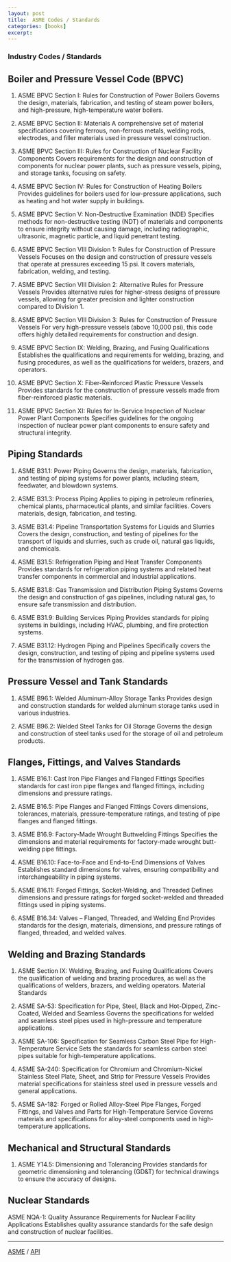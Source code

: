 ```yaml
---
layout: post
title:  ASME Codes / Standards
categories: [books]
excerpt: 
---
```


### Industry Codes / Standards

## Boiler and Pressure Vessel Code (BPVC)

1. ASME BPVC Section I: Rules for Construction of Power Boilers
Governs the design, materials, fabrication, and testing of steam power boilers, and high-pressure, high-temperature water boilers.

2. ASME BPVC Section II: Materials
A comprehensive set of material specifications covering ferrous, non-ferrous metals, welding rods, electrodes, and filler materials used in pressure vessel construction.

3. ASME BPVC Section III: Rules for Construction of Nuclear Facility Components
Covers requirements for the design and construction of components for nuclear power plants, such as pressure vessels, piping, and storage tanks, focusing on safety.

4. ASME BPVC Section IV: Rules for Construction of Heating Boilers
Provides guidelines for boilers used for low-pressure applications, such as heating and hot water supply in buildings.

5. ASME BPVC Section V: Non-Destructive Examination (NDE)
Specifies methods for non-destructive testing (NDT) of materials and components to ensure integrity without causing damage, including radiographic, ultrasonic, magnetic particle, and liquid penetrant testing.

6. ASME BPVC Section VIII Division 1: Rules for Construction of Pressure Vessels
Focuses on the design and construction of pressure vessels that operate at pressures exceeding 15 psi. It covers materials, fabrication, welding, and testing.

7. ASME BPVC Section VIII Division 2: Alternative Rules for Pressure Vessels
Provides alternative rules for higher-stress designs of pressure vessels, allowing for greater precision and lighter construction compared to Division 1.

8. ASME BPVC Section VIII Division 3: Rules for Construction of Pressure Vessels
For very high-pressure vessels (above 10,000 psi), this code offers highly detailed requirements for construction and design.

9. ASME BPVC Section IX: Welding, Brazing, and Fusing Qualifications
Establishes the qualifications and requirements for welding, brazing, and fusing procedures, as well as the qualifications for welders, brazers, and operators.

10. ASME BPVC Section X: Fiber-Reinforced Plastic Pressure Vessels
Provides standards for the construction of pressure vessels made from fiber-reinforced plastic materials.

11. ASME BPVC Section XI: Rules for In-Service Inspection of Nuclear Power Plant Components
Specifies guidelines for the ongoing inspection of nuclear power plant components to ensure safety and structural integrity.

## Piping Standards
1. ASME B31.1: Power Piping
Governs the design, materials, fabrication, and testing of piping systems for power plants, including steam, feedwater, and blowdown systems.

2. ASME B31.3: Process Piping
Applies to piping in petroleum refineries, chemical plants, pharmaceutical plants, and similar facilities. Covers materials, design, fabrication, and testing.

3. ASME B31.4: Pipeline Transportation Systems for Liquids and Slurries
Covers the design, construction, and testing of pipelines for the transport of liquids and slurries, such as crude oil, natural gas liquids, and chemicals.

4. ASME B31.5: Refrigeration Piping and Heat Transfer Components
Provides standards for refrigeration piping systems and related heat transfer components in commercial and industrial applications.

5. ASME B31.8: Gas Transmission and Distribution Piping Systems
Governs the design and construction of gas pipelines, including natural gas, to ensure safe transmission and distribution.

6. ASME B31.9: Building Services Piping
Provides standards for piping systems in buildings, including HVAC, plumbing, and fire protection systems.

7. ASME B31.12: Hydrogen Piping and Pipelines
Specifically covers the design, construction, and testing of piping and pipeline systems used for the transmission of hydrogen gas.

## Pressure Vessel and Tank Standards

1. ASME B96.1: Welded Aluminum-Alloy Storage Tanks
Provides design and construction standards for welded aluminum storage tanks used in various industries.

2. ASME B96.2: Welded Steel Tanks for Oil Storage
Governs the design and construction of steel tanks used for the storage of oil and petroleum products.

## Flanges, Fittings, and Valves Standards
1. ASME B16.1: Cast Iron Pipe Flanges and Flanged Fittings
Specifies standards for cast iron pipe flanges and flanged fittings, including dimensions and pressure ratings.

2. ASME B16.5: Pipe Flanges and Flanged Fittings
Covers dimensions, tolerances, materials, pressure-temperature ratings, and testing of pipe flanges and flanged fittings.

3. ASME B16.9: Factory-Made Wrought Buttwelding Fittings
Specifies the dimensions and material requirements for factory-made wrought butt-welding pipe fittings.

4. ASME B16.10: Face-to-Face and End-to-End Dimensions of Valves
Establishes standard dimensions for valves, ensuring compatibility and interchangeability in piping systems.

5. ASME B16.11: Forged Fittings, Socket-Welding, and Threaded
Defines dimensions and pressure ratings for forged socket-welded and threaded fittings used in piping systems.

6. ASME B16.34: Valves – Flanged, Threaded, and Welding End
Provides standards for the design, materials, dimensions, and pressure ratings of flanged, threaded, and welded valves.

## Welding and Brazing Standards
1. ASME Section IX: Welding, Brazing, and Fusing Qualifications
Covers the qualification of welding and brazing procedures, as well as the qualifications of welders, brazers, and welding operators.
Material Standards

2. ASME SA-53: Specification for Pipe, Steel, Black and Hot-Dipped, Zinc-Coated, Welded and Seamless
Governs the specifications for welded and seamless steel pipes used in high-pressure and temperature applications.

3. ASME SA-106: Specification for Seamless Carbon Steel Pipe for High-Temperature Service
Sets the standards for seamless carbon steel pipes suitable for high-temperature applications.

4. ASME SA-240: Specification for Chromium and Chromium-Nickel Stainless Steel Plate, Sheet, and Strip for Pressure Vessels
Provides material specifications for stainless steel used in pressure vessels and general applications.

5. ASME SA-182: Forged or Rolled Alloy-Steel Pipe Flanges, Forged Fittings, and Valves and Parts for High-Temperature Service
Governs materials and specifications for alloy-steel components used in high-temperature applications.

## Mechanical and Structural Standards
1. ASME Y14.5: Dimensioning and Tolerancing
Provides standards for geometric dimensioning and tolerancing (GD&T) for technical drawings to ensure the accuracy of designs.

## Nuclear Standards
ASME NQA-1: Quality Assurance Requirements for Nuclear Facility Applications
Establishes quality assurance standards for the safe design and construction of nuclear facilities.

---
[ASME](https://drive.google.com/drive/folders/1cgotc54kBzmZy10aNXkUlfTx6gqM59j-?usp=drive_link) / 
[API](https://drive.google.com/drive/folders/1cBJIPWP4aJCIX6ILEkIwE752LZPr4_OC?usp=drive_link)